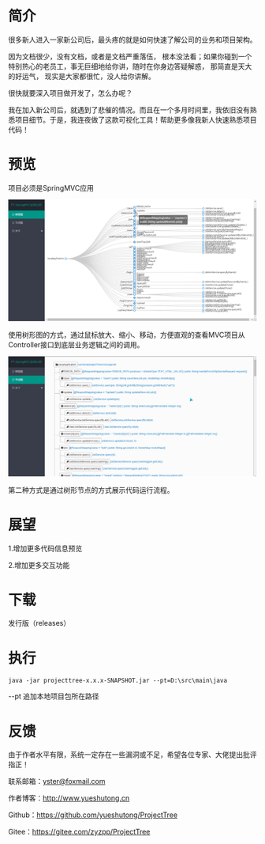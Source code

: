 # 简介

很多新人进入一家新公司后，最头疼的就是如何快速了解公司的业务和项目架构。


因为文档很少，没有文档，或者是文档严重落伍， 根本没法看；如果你碰到一个特别热心的老员工，事无巨细地给你讲，随时在你身边答疑解惑， 那简直是天大的好运气， 现实是大家都很忙，没人给你讲解。


很快就要深入项目做开发了，怎么办呢？


我在加入新公司后，就遇到了悲催的情况。而且在一个多月时间里，我依旧没有熟悉项目细节。于是，我连夜做了这款可视化工具！帮助更多像我新人快速熟悉项目代码！
# 预览
项目必须是SpringMVC应用

![图片未加载](./logo/12419.png)

使用树形图的方式，通过鼠标放大、缩小、移动，方便直观的查看MVC项目从Controller接口到底层业务逻辑之间的调用。

![图片未加载](./logo/131112437.png)

第二种方式是通过树形节点的方式展示代码运行流程。

# 展望

1.增加更多代码信息预览

2.增加更多交互功能

# 下载

发行版（releases）

# 执行

```
java -jar projecttree-x.x.x-SNAPSHOT.jar --pt=D:\src\main\java
```
--pt 追加本地项目包所在路径

# 反馈

由于作者水平有限，系统一定存在一些漏洞或不足，希望各位专家、大佬提出批评指正！

联系邮箱：yster@foxmail.com

作者博客：http://www.yueshutong.cn

Github：https://github.com/yueshutong/ProjectTree

Gitee：https://gitee.com/zyzpp/ProjectTree